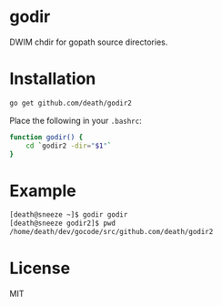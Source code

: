 # godir

DWIM chdir for gopath source directories.

# Installation

```sh
go get github.com/death/godir2
```

Place the following in your `.bashrc`:

```sh
function godir() {
    cd `godir2 -dir="$1"`
}
```

# Example

```sh
[death@sneeze ~]$ godir godir
[death@sneeze godir2]$ pwd
/home/death/dev/gocode/src/github.com/death/godir2
```

# License

MIT
